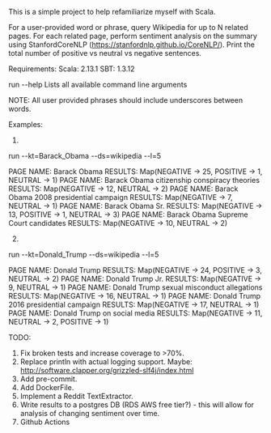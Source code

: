 This is a simple project to help refamiliarize myself with Scala.

For a user-provided word or phrase, query Wikipedia for up to N related pages.
For each related page, perform sentiment analysis on the summary using StanfordCoreNLP (https://stanfordnlp.github.io/CoreNLP/).
Print the total number of positive vs neutral vs negative sentences.


Requirements:
Scala: 2.13.1
SBT: 1.3.12

run --help 
Lists all available command line arguments

NOTE: All user provided phrases should include underscores between words.

Examples:

1)
run --kt=Barack_Obama --ds=wikipedia --l=5

PAGE NAME: Barack Obama
RESULTS: Map(NEGATIVE -> 25, POSITIVE -> 1, NEUTRAL -> 1)
PAGE NAME: Barack Obama citizenship conspiracy theories
RESULTS: Map(NEGATIVE -> 12, NEUTRAL -> 2)
PAGE NAME: Barack Obama 2008 presidential campaign
RESULTS: Map(NEGATIVE -> 7, NEUTRAL -> 1)
PAGE NAME: Barack Obama Sr.
RESULTS: Map(NEGATIVE -> 13, POSITIVE -> 1, NEUTRAL -> 3)
PAGE NAME: Barack Obama Supreme Court candidates
RESULTS: Map(NEGATIVE -> 10, NEUTRAL -> 2)



2)
run --kt=Donald_Trump --ds=wikipedia --l=5

PAGE NAME: Donald Trump
RESULTS: Map(NEGATIVE -> 24, POSITIVE -> 3, NEUTRAL -> 2)
PAGE NAME: Donald Trump Jr.
RESULTS: Map(NEGATIVE -> 9, NEUTRAL -> 1)
PAGE NAME: Donald Trump sexual misconduct allegations
RESULTS: Map(NEGATIVE -> 16, NEUTRAL -> 1)
PAGE NAME: Donald Trump 2016 presidential campaign
RESULTS: Map(NEGATIVE -> 17, NEUTRAL -> 1)
PAGE NAME: Donald Trump on social media
RESULTS: Map(NEGATIVE -> 11, NEUTRAL -> 2, POSITIVE -> 1)




TODO:
1. Fix broken tests and increase coverage to >70%. 
2. Replace println with actual logging support.
    Maybe: http://software.clapper.org/grizzled-slf4j/index.html
3. Add pre-commit.
4. Add DockerFile. 
5. Implement a Reddit TextExtractor.
6. Write results to a postgres DB (RDS AWS free tier?) - this will allow for analysis of changing sentiment over time.
7. Github Actions